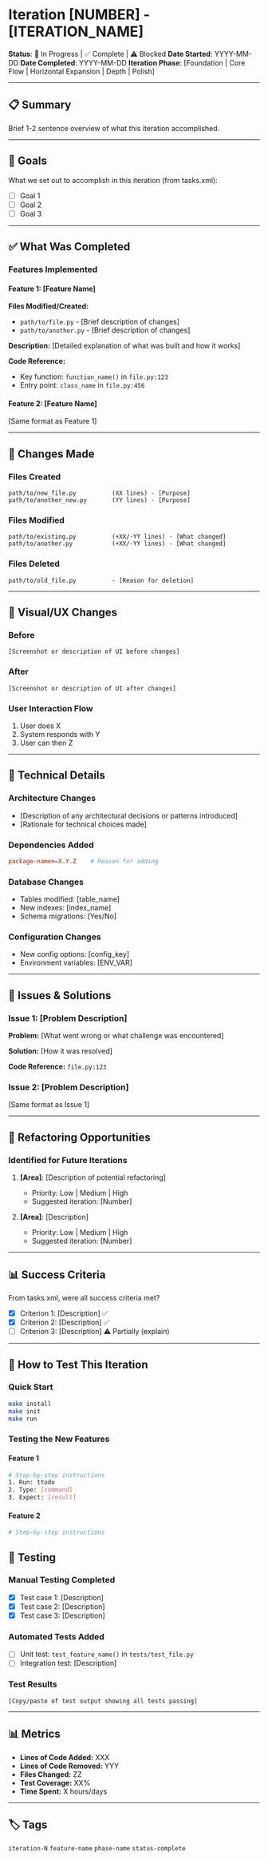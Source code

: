# Iteration [NUMBER] - [ITERATION_NAME]

**Status**: 🚧 In Progress | ✅ Complete | ⚠️ Blocked
**Date Started**: YYYY-MM-DD
**Date Completed**: YYYY-MM-DD
**Iteration Phase**: [Foundation | Core Flow | Horizontal Expansion | Depth | Polish]

---

## 📋 Summary

Brief 1-2 sentence overview of what this iteration accomplished.

---

## 🎯 Goals

What we set out to accomplish in this iteration (from tasks.xml):

- [ ] Goal 1
- [ ] Goal 2
- [ ] Goal 3

---

## ✅ What Was Completed

### Features Implemented

#### Feature 1: [Feature Name]
**Files Modified/Created:**
- `path/to/file.py` - [Brief description of changes]
- `path/to/another.py` - [Brief description of changes]

**Description:**
[Detailed explanation of what was built and how it works]

**Code Reference:**
- Key function: `function_name()` in `file.py:123`
- Entry point: `class_name` in `file.py:456`

#### Feature 2: [Feature Name]
[Same format as Feature 1]

---

## 📝 Changes Made

### Files Created
```
path/to/new_file.py          (XX lines) - [Purpose]
path/to/another_new.py       (YY lines) - [Purpose]
```

### Files Modified
```
path/to/existing.py          (+XX/-YY lines) - [What changed]
path/to/another.py           (+XX/-YY lines) - [What changed]
```

### Files Deleted
```
path/to/old_file.py          - [Reason for deletion]
```

---

## 🎨 Visual/UX Changes

### Before
```
[Screenshot or description of UI before changes]
```

### After
```
[Screenshot or description of UI after changes]
```

### User Interaction Flow
1. User does X
2. System responds with Y
3. User can then Z

---

## 🔧 Technical Details

### Architecture Changes
- [Description of any architectural decisions or patterns introduced]
- [Rationale for technical choices made]

### Dependencies Added
```toml
package-name>=X.Y.Z    # Reason for adding
```

### Database Changes
- Tables modified: [table_name]
- New indexes: [index_name]
- Schema migrations: [Yes/No]

### Configuration Changes
- New config options: [config_key]
- Environment variables: [ENV_VAR]

---

## 🐛 Issues & Solutions

### Issue 1: [Problem Description]
**Problem:**
[What went wrong or what challenge was encountered]

**Solution:**
[How it was resolved]

**Code Reference:** `file.py:123`

### Issue 2: [Problem Description]
[Same format as Issue 1]

---

## 🔄 Refactoring Opportunities

### Identified for Future Iterations
1. **[Area]**: [Description of potential refactoring]
   - Priority: Low | Medium | High
   - Suggested iteration: [Number]

2. **[Area]**: [Description]
   - Priority: Low | Medium | High
   - Suggested iteration: [Number]

---

## 📊 Success Criteria

From tasks.xml, were all success criteria met?

- [x] Criterion 1: [Description] ✅
- [x] Criterion 2: [Description] ✅
- [ ] Criterion 3: [Description] ⚠️ Partially (explain)

---

## 🚀 How to Test This Iteration

### Quick Start
```bash
make install
make init
make run
```

### Testing the New Features

#### Feature 1
```bash
# Step-by-step instructions
1. Run: ttodo
2. Type: [command]
3. Expect: [result]
```

#### Feature 2
```bash
# Step-by-step instructions
```

## 🧪 Testing

### Manual Testing Completed
- [x] Test case 1: [Description]
- [x] Test case 2: [Description]
- [x] Test case 3: [Description]

### Automated Tests Added
- [ ] Unit test: `test_feature_name()` in `tests/test_file.py`
- [ ] Integration test: [Description]

### Test Results
```
[Copy/paste of test output showing all tests passing]
```

---

## 📊 Metrics

- **Lines of Code Added:** XXX
- **Lines of Code Removed:** YYY
- **Files Changed:** ZZ
- **Test Coverage:** XX%
- **Time Spent:** X hours/days

---

## 🏷️ Tags

`iteration-N` `feature-name` `phase-name` `status-complete`
